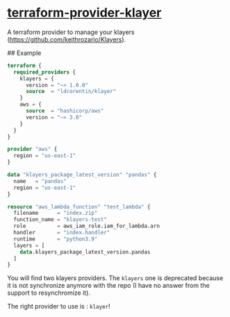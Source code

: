 # [terraform-provider-klayer](https://registry.terraform.io/providers/ldcorentin/klayer/latest)

A terraform provider to manage your klayers (https://github.com/keithrozario/Klayers).

## Example
```terraform
terraform {
  required_providers {
    klayers = {
      version = "~> 1.0.0"
      source  = "ldcorentin/klayer"
    }
    aws = {
      source  = "hashicorp/aws"
      version = "~> 3.0"
    }
  }
}

provider "aws" {
  region = "us-east-1"
}

data "klayers_package_latest_version" "pandas" {
  name   = "pandas"
  region = "us-east-1"
}

resource "aws_lambda_function" "test_lambda" {
  filename      = "index.zip"
  function_name = "klayers-test"
  role          = aws_iam_role.iam_for_lambda.arn
  handler       = "index.handler"
  runtime       = "python3.9"
  layers = [
    data.klayers_package_latest_version.pandas
  ]
}
```

You will find two klayers providers. The `klayers` one is deprecated because it is not synchronize anymore with the repo (I have no answer from the support to resynchromize it).

The right provider to use is : `klayer`!
